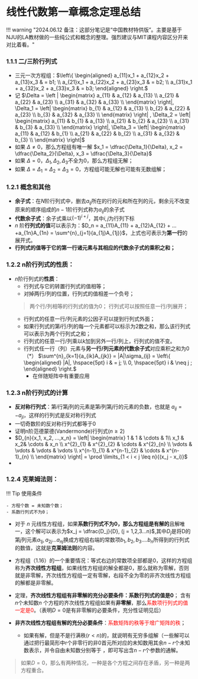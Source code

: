 # 线性代数第一章概念定理总结

!!! warning "2024.06.12 备注：这部分笔记是“中国教材特供版”。主要是基于NJU的LA教材做的一些纯公式和概念的整理。强烈建议与MIT课程内容区分开来对比着看。"

### 1.1.1 二/三阶行列式 

- 三元一次方程组：$\left\{ \begin{aligned} a_{11}x_1 + a_{12}x_2 + a_{13}x_3 & = b1; \\ a_{21}x_1 + a_{22}x_2 + a_{23}x_3 &  = b2; \\ a_{31}x_1 + a_{32}x_2 + a_{33}x_3 &  = b3; \end{aligned} \right.$
- 记 $\Delta = \left | \begin{matrix}
a_{11} & a_{12} & a_{13} \\
a_{21} & a_{22} & a_{23} \\
a_{31} & a_{32} & a_{33} \\
\end{matrix} \right|, \Delta_1 = \left| \begin{matrix}
b_{1} & a_{12} & a_{13} \\
b_{2} & a_{22} & a_{23} \\
b_{3} & a_{32} & a_{33} \\
\end{matrix} \right| , \Delta_2 = \left| \begin{matrix}
a_{11} & b_{1} & a_{13} \\
a_{21} & b_{2} & a_{23} \\
a_{31} & b_{3} & a_{33} \\
\end{matrix} \right|, \Delta_3 = \left| \begin{matrix}
a_{11} & a_{12}  & b_{1} \\
a_{21} & a_{22}  & b_{2} \\
a_{31} & a_{32}  & b_{3} \\
\end{matrix} \right|$
- 如果 $\Delta \neq 0$，那么方程组有唯一解 $x_1 = \dfrac{\Delta_1}{\Delta}, x_2 = \dfrac{\Delta_2}{\Delta}, x_3 = \dfrac{\Delta_3}{\Delta}$
- 如果 $\Delta = 0$，$\Delta_1, \Delta_2, \Delta_3$不全为0，那么方程组无解；
- 如果 $\Delta = \Delta_1 = \Delta_2 = \Delta_3 = 0$，方程组可能无解也可能有无数组解；
### 1.2.1 概念和其他
- **余子式**：在$N$阶行列式中，删去$a_{ij}$所在的行的元和所在列的元，剩余元不改变原来的顺序组成的$n - 1$阶行列式称为$a_{ij}$的余子式
- **代数余子式**：余子式乘以$(-1)^{i+j}$，其中$i,j$为行列下标
- $n$ 阶**行列式的值**可以表示为：$D_n = a_{11}A_{11} + a_{12}A_{12} + ... +a_{1n}A_{1n} = \sum^{n}_{j=1}{a_{1j}A_{1j}}$，上式也可表示为**第一行**的展开式。
- **行列式的值等于它的第一行诸元素与其相应的代数余子式的乘积之和；**


### 1.2.2 n阶行列式的性质：
- $n$阶行列式的**性质**：
    - 行列式与它的转置行列式的值相等；
    - 对掉两行/列的位置，行列式的值相差一个负号；
    > 两个行/列相等的行列式的值为0；
    > 行列式可以按照任意一行/列展开；
    - 行列式的任意一行/列元素的公因子可以提到行列式外面；
    - 如果行列式的第$i$行/列的每一个元素都可以标示为2数之和，那么该行列式可以表示为两个行列式之和；
    - 行列式的任意一行/列乘以$k$加到另外一行/列上，行列式的值不变。
    - 行列式任一行（列）元素与**另一行/列元素的代数余子式**对应乘积之和为0（*） $\sum^{n}_{k=1}{a_{ik}A_{jk}} = |A|\sigma_{ij}  = \left\{ \begin{aligned} |A|, \hspace{5pt} i & = j; \\ 0, \hspace{5pt} i & \neq j ; \end{aligned} \right.$ 
      - 在伴随矩阵中有重要应用



### 1.2.3 n阶行列式的计算
- **反对称行列式**：第$i$行第$j$列的元素是第$i$列第$j$行的元素的负数，也就是 $a_{ij} = -a_{ji}$，这样的行列式是反对称行列式
- 一切奇数阶的反对称行列式都等于0
- 证明n阶范德蒙德(Vandermonde)行列式($n \geq 2$)
- $D_{n}{x_1, x_2, ...,x_n} = \left| \begin{matrix} 1 & 1 & \cdots & 1\\
  x_1 & x_2& \cdots & x_n \\ 
  x^{2}_{1} & x^{2}_{2} & \cdots & x^{2}_{n} \\ 
  \vdots & \vdots & \vdots & \vdots \\ 
  x^{n-1}_{1} & x^{n-1}_{2} & \cdots & x^{n-1}_{n} \\
  \end{matrix} \right| = \prod \limits_{1 < i < j \leq n}{(x_j - x_i)}$
- 


### 1.2.4 克莱姆法则：

!!! Tip 使用条件
     
    - 方程个数 = 未知数个数；
    - 系数行列式不为0；
- 对于 $n$ 元线性方程组，如果**系数行列式不为0，那么方程组是有解的**且解唯一，这个解可以表示为$x_j = \dfrac{D_j}{D}, (j = 1,2,3...n)$,其中$D_j$是将D的第$j$列元素$a_{1j}, a_{2j}...a_{nj}$换成方程组右端的常数项$b_1, b_2, b_3....b_n$所得到的行列式的数值，这就是**克莱姆法则**的内容。

- 方程组（1.16）的一个重要情况：等式右边的常数项全部都是0，这样的方程组称为**齐次线性方程组**，如果线性方程组的解全都是0，那么就称为零解，否则就是非零解，齐次线性方程组一定有零解，右段不全为零的非齐次线性方程组的解都是非零解。

- 定理，**齐次线性方程组有非零解的充分必要条件：系数行列式的值是0**； 含有$n$个未知数$n$ 个方程的齐次线性方程组如果有**非零解**，那么<font color = red>系数项行列式的值一定是0</font>。（表明$D = 0$是有非零解的必要条件，充分性证明见后）
- **非齐次线性方程组有解的充分必要条件**：<font color = red>系数矩阵的秩等于增广矩阵的秩</font>；
    - 如果有解，但是不是行满秩$(r < n)$的，就说明有无穷多组解（一些解可以通过把行最简形中r个非零行的非0首元所对应的未知数用其余$n-r$个未知数表示，并令自由未知数分别等于 ，即可写出含$n-r$个参数的通解。

> 如果$D= 0$，那么有两种情况，一种是各个方程之间存在矛盾，另一种是两方程重合。


